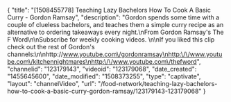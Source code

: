 {
    "title": "[1508455778] Teaching Lazy Bachelors How To Cook A Basic Curry - Gordon Ramsay",
    "description": "Gordon spends some time with a couple of clueless bachelors, and teaches them a simple curry recipe as an alternative to ordering takeaways every night.\nFrom Gordon Ramsay's The F Word\n\nSubscribe for weekly cooking videos. \n\nIf you liked this clip check out the rest of Gordon's channels:\n\nhttp:\/\/www.youtube.com\/gordonramsay\nhttp:\/\/www.youtube.com\/kitchennightmares\nhttp:\/\/www.youtube.com\/thefword",
    "channelid": "123179143",
    "videoid": "123179068",
    "date_created": "1455645600",
    "date_modified": "1508373255",
    "type": "captivate",
    "layout": "channelVideo",
    "url": "\/food-network\/teaching-lazy-bachelors-how-to-cook-a-basic-curry-gordon-ramsay\/123179143-123179068"
}